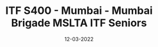 ---
title: ITF S400 - Mumbai  - Mumbai Brigade MSLTA ITF Seniors 
date:  12-03-2022  
to_date: 22-03-2022
link: https://www.itftennis.com/en/tournament/400-mumbai-brigade-mslta/ind/2022/s-s400-ind-11a-2022/
image: ITFSeniors.jpg
---